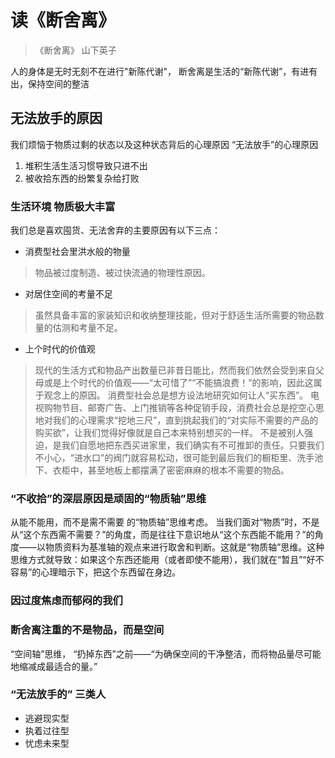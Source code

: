 # 读《断舍离》
> 《断舍离》 山下英子

人的身体是无时无刻不在进行"新陈代谢"，
断舍离是生活的“新陈代谢”，有进有出，保持空间的整洁

## 无法放手的原因
我们烦恼于物质过剩的状态以及这种状态背后的心理原因
“无法放手”的心理原因


1. 堆积生活生活习惯导致只进不出
2. 被收拾东西的纷繁复杂给打败

### 生活环境 物质极大丰富
我们总是喜欢囤货、无法舍弃的主要原因有以下三点：
* 消费型社会里洪水般的物量
> 物品被过度制造、被过快流通的物理性原因。
* 对居住空间的考量不足
> 虽然具备丰富的家装知识和收纳整理技能，但对于舒适生活所需要的物品数量的估测和考量不足。
* 上个时代的价值观
> 现代的生活方式和物品产出数量已非昔日能比，然而我们依然会受到来自父母或是上个时代的价值观——“太可惜了”“不能搞浪费！”的影响，因此这属于观念上的原因。
>消费型社会总是想方设法地研究如何让人“买东西”。
>电视购物节目、邮寄广告、上门推销等各种促销手段，消费社会总是挖空心思地对我们的心理需求“挖地三尺”，直到挑起我们的“对实际不需要的产品的购买欲”，让我们觉得好像就是自己本来特别想买的一样。
>不是被别人强迫，是我们自愿地把东西买进家里，我们确实有不可推卸的责任。只要我们不小心，“进水口”的阀门就容易松动，很可能到最后我们的橱柜里、洗手池下、衣柜中，甚至地板上都摆满了密密麻麻的根本不需要的物品。

### “不收拾”的深层原因是顽固的“物质轴”思维
从能不能用，而不是需不需要 的“物质轴”思维考虑。
当我们面对“物质”时，不是从“这个东西需不需要？”的角度，而是往往下意识地从“这个东西能不能用？”的角度——以物质资料为基准轴的观点来进行取舍和判断。这就是“物质轴”思维。这种思维方式就导致：如果这个东西还能用（或者即使不能用），我们就在“暂且”“好不容易”的心理暗示下，把这个东西留在身边。

### 因过度焦虑而郁闷的我们

### 断舍离注重的不是物品，而是空间
“空间轴”思维，
“扔掉东西”之前——“为确保空间的干净整洁，而将物品量尽可能地缩减成最适合的量。”

### “无法放手的” 三类人
* 逃避现实型
* 执着过往型
* 忧虑未来型



